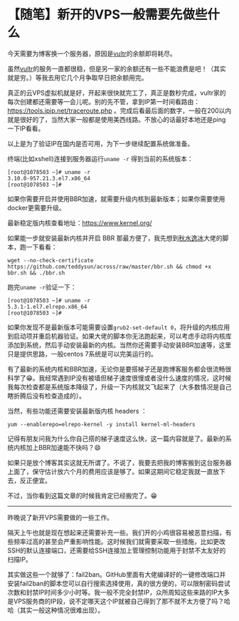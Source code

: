 # 【随笔】新开的VPS一般需要先做些什么


今天需要为博客换一个服务器，原因是[vultr](https://www.vultr.com/?ref=7997010)的余额即将耗尽。

虽然[vultr](https://www.vultr.com/?ref=7997010)的服务一直都很稳，但是另一家的余额还有一些不能浪费是吧！（其实就是穷。）等我去用它几个月争取早日把余额用完。

真正的云VPS虚拟机就是好，开起来很快就完工了，真正是数秒完成，vultr家的每次创建都还需要等一会儿呢。别的先不管，拿到IP第一时间看路由：https://tools.ipip.net/traceroute.php 。完成后看最后面的数字，一般在200以内就是很好的了，当然大家一般都是使用美西线路。不放心的话最好本地还是ping一下IP看看。

以上是为了验证IP在国内是否可用，为下一步继续配置系统做准备。

终端(比如xshell)连接到服务器运行`uname -r` 得到当前的系统版本：

```shell
[root@1078503 ~]# uname -r
3.10.0-957.21.3.el7.x86_64
[root@1078503 ~]# 
```

如果你需要开启并使用BBR加速，就需要升级内核到最新版本；如果你需要使用docker更需要升级。

最新稳定版内核查看地址：https://www.kernel.org/

如果能一步就安装最新内核并开启 BBR 那最方便了，我先想到[秋水逸冰](https://teddysun.com/489.html)大佬的脚本，跑一下看看：

```shell
wget --no-check-certificate https://github.com/teddysun/across/raw/master/bbr.sh && chmod +x bbr.sh && ./bbr.sh
```

跑完`uname -r`验证一下：

```shell
[root@1078503 ~]# uname -r
5.3.1-1.el7.elrepo.x86_64
[root@1078503 ~]# 
```

如果你发现不是最新版本可能需要设置`grub2-set-default 0`，将升级的内核应用到启动项并重启机器验证。如果大佬的脚本你无法跑起来，可以考虑手动将内核库添加到系统，然后手动安装最新的内核。当然你还需要手动安装BBR加速等，这里只是提供思路，一般centos 7系统是可以完美运行的。

有了最新的系统内核和BBR加速，无论你是要搭梯子还是跑博客服务都会很流畅很科学了😁。我经常遇到IP没有被墙但梯子速度很慢或者没什么速度的情况，这时候我每次检查都是系统版本降级了，升级一下内核就又飞起来了（大多数情况是自己瞎折腾后没有检查造成的）。

当然，有些功能还需要安装最新版内核 headers ：

```shell
yum --enablerepo=elrepo-kernel -y install kernel-ml-headers
```

记得有朋友问我为什么你自己搭的梯子速度这么快，这一篇内容就是了。最新的系统内核加上BBR加速能不快吗？😄

如果只是放个博客其实这就无所谓了。不说了，我要去把我的博客搬到这台服务器上面了，保守估计放六个月的费用应该是够了。如果这期间它稳定我就一直放下去，反正便宜。

不过，当你看到这篇文章的时候我肯定已经搬完了。😁

---

昨晚说了新开VPS需要做的一些工作。

隔天上午也就是现在想起来还需要补充一些。我们开的小鸡很容易被恶意扫描，有些频率过高的甚至会严重影响性能。这时候我们就需要采取一些措施，比如更改SSH的默认连接端口，还需要给SSH连接加上管理控制功能用于封禁不太友好的扫描IP。

其实做这些一个就够了：fail2ban。GitHub里面有大佬编译好的一键修改端口并安装fail2ban的脚本您可以自行搜索选择使用，真的很方便的，可以限制密码尝试次数和封禁IP时间多少小时等。我一般不完全封禁IP，众所周知这些来路的IP大多是VPS服务商的IP段，说不定哪天这个IP就被自己得到了那不就不太方便了吗？哈哈（其实一般这种情况很难出现）。
